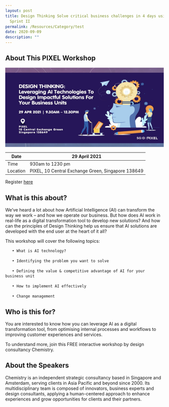 ```yaml
---
layout: post
title: Design Thinking Solve critical business challenges in 4 days using Design
  Sprint II
permalink: /Resources/Category/test
date: 2020-09-09
description: ""
---
```



## About This PIXEL Workshop

 ![Alt text for image on Isomer site](/images/leveragingAI.png)
 
 
| Date | 29 April 2021 |
| -------- | -------- |
| Time     | 930am to 1230 pm    |
|Location | PIXEL, 10 Central Exchange Green, Singapore 138649  |

Register [here]()

## What is this about?
 

We’ve heard a lot about how Artificial Intelligence (AI) can transform the way we work – and how we operate our business. 
But how does AI work in real-life as a digital transformation tool to develop new solutions? And how can the principles of Design Thinking help us ensure that AI solutions are developed with the end user at the heart of it all?

 

This workshop will cover the following topics:

       • What is AI technology?

       • Identifying the problem you want to solve

       • Defining the value & competitive advantage of AI for your business unit

       • How to implement AI effectively

       • Change management


## Who is this for?

You are interested to know how you can leverage AI as a digital transformation tool, from optimising internal processes and workflows to improving customer experiences and services.

To understand more, join this FREE interactive workshop by design consultancy Chemistry.

## About the Speakers

Chemistry is an independent strategic consultancy based in Singapore and Amsterdam, serving clients in Asia Pacific and beyond since 2000. Its multidisciplinary team is composed of innovators, business experts and design consultants, applying a human-centered approach to enhance experiences and grow opportunities for clients and their partners.



